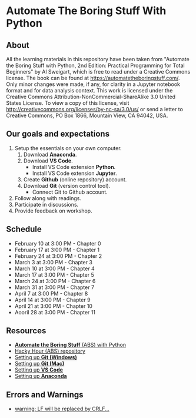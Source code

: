 # Automate The Boring Stuff With Python

## About

All the learning materials in this repository have been taken from "Automate the Boring Stuff with Python, 2nd Edition: Practical Programming for Total Beginners" by Al Sweigart, which is free to read under a Creative Commons license. The book can be found at <https://automatetheboringstuff.com/>. Only minor changes were made, if any, for clarity in a Jupyter notebook format and for data analysis context. This work is licensed under the Creative Commons Attribution-NonCommercial-ShareAlike 3.0 United States License. To view a copy of this license, visit <http://creativecommons.org/licenses/by-nc-sa/3.0/us/> or send a letter to Creative Commons, PO Box 1866, Mountain View, CA 94042, USA.

## Our goals and expectations

1. Setup the essentials on your own computer.
    1. Download __Anaconda__.
    1. Download __VS Code__.
        * Install VS Code extension __Python__.
        * Install VS Code extension __Jupyter__.
    1. Create __Github__ (online repository) account.
    1. Download __Git__ (version control tool).
        * Connect Git to Github account.
1. Follow along with readings.
1. Participate in discussions.
1. Provide feedback on workshop.

## Schedule

* February 10 at 3:00 PM - Chapter 0
* February 17 at 3:00 PM - Chapter 1
* February 24 at 3:00 PM - Chapter 2
* March 3 at 3:00 PM - Chapter 3
* March 10 at 3:00 PM - Chapter 4
* March 17 at 3:00 PM - Chapter 5
* March 24 at 3:00 PM - Chapter 6
* March 31 at 3:00 PM - Chapter 7
* April 7 at 3:00 PM - Chapter 8
* April 14 at 3:00 PM - Chapter 9
* April 21 at 3:00 PM - Chapter 10
* Aooril 28 at 3:00 PM - Chapter 11

## Resources

* [__Automate the Boring Stuff__ (ABS) with Python](https://automatetheboringstuff.com/)
* [Hacky Hour (ABS) repository](https://github.com/UIHackyHour/AutomateTheBoringSweigart)
* [Setting up __Git (Windows)__](https://medium.com/@aklson_DS/how-to-properly-setup-your-github-repository-windows-version-ea596b398b)
* [Setting up __Git (Mac)__](https://medium.com/@aklson_DS/how-to-properly-setup-your-github-repository-mac-version-3a8047b899e5)
* [Setting up __VS Code__](https://code.visualstudio.com/docs/python/python-tutorial)
* [Setting up __Anaconda__](https://docs.anaconda.com/anaconda/)

## Errors and Warnings

* [warning: LF will be replaced by CRLF...](http://vcloud-lab.com/entries/devops/resolved-git-warning-lf-will-be-replaced-by-crlf-in-file)
